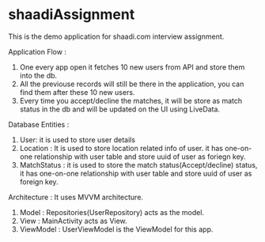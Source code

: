 # shaadiAssignment
This is the demo application for shaadi.com interview assignment.

Application Flow :
1. One every app open it fetches 10 new users from API and store them into the db.
2. All the previouse records will still be there in the application, you can find them after these 10 new users.
3. Every time you accept/decline the matches, it will be store as match status in the db and will be updated on the UI using LiveData.

Database Entities :
1. User: it is used to store user details
2. Location : It is used to store location related info of user. it has one-on-one relationship with user table and store uuid of user as foriegn key.
3. MatchStatus : it is used to store the match status(Accept/decline) status, it has one-on-one relationship with user table and store uuid of user as foreign key.

Architecture :
It uses MVVM architecture.
1. Model : Repositories(UserRepository) acts as the model.
2. View : MainActivity acts as View.
3. ViewModel : UserViewModel is the ViewModel for this app.
